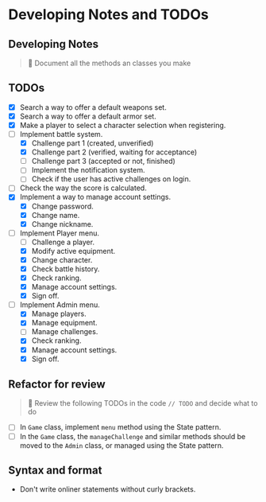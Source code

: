 # Developing Notes and TODOs

## Developing Notes

> 📄 Document all the methods an classes you make

## TODOs

- [X] Search a way to offer a default weapons set.
- [X] Search a way to offer a default armor set.
- [X] Make a player to select a character selection when registering.
- [ ] Implement battle system.
  - [X] Challenge part 1 (created, unverified)
  - [X] Challenge part 2 (verified, waiting for acceptance)
  - [ ] Challenge part 3 (accepted or not, finished)
  - [ ] Implement the notification system.
  - [ ] Check if the user has active challenges on login.
- [ ] Check the way the score is calculated.
- [X] Implement a way to manage account settings.
  - [X] Change password.
  - [X] Change name.
  - [X] Change nickname.
- [ ] Implement Player menu.
  - [ ] Challenge a player.
  - [X] Modify active equipment.
  - [X] Change character.
  - [X] Check battle history.
  - [X] Check ranking.
  - [X] Manage account settings.
  - [X] Sign off.
- [ ] Implement Admin menu.
  - [X] Manage players.
  - [X] Manage equipment.
  - [ ] Manage challenges.
  - [X] Check ranking.
  - [X] Manage account settings.
  - [X] Sign off.
  
## Refactor for review

> 📆 Review the following TODOs in the code `// TODO` and decide what to do

- [ ] In `Game` class, implement `menu` method using the State pattern.
- [ ] In the `Game` class, the `manageChallenge` and similar methods should be moved to the `Admin` class, or managed using the State pattern.

## Syntax and format

- Don't write onliner statements without curly brackets.